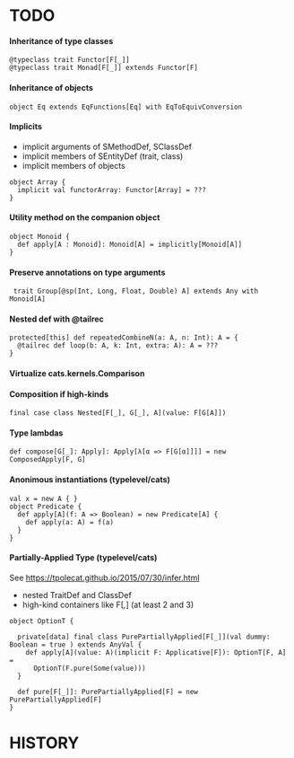 TODO
====

#### Inheritance of type classes
```
@typeclass trait Functor[F[_]]
@typeclass trait Monad[F[_]] extends Functor[F]
```

#### Inheritance of objects
```
object Eq extends EqFunctions[Eq] with EqToEquivConversion
```

#### Implicits
- implicit arguments of SMethodDef, SClassDef
- implicit members of SEntityDef (trait, class) 
- implicit members of objects
```
object Array { 
  implicit val functorArray: Functor[Array] = ???
}
```

#### Utility method on the companion object
```
object Monoid {
  def apply[A : Monoid]: Monoid[A] = implicitly[Monoid[A]]
}
```

#### Preserve annotations on type arguments 
``` trait Group[@sp(Int, Long, Float, Double) A] extends Any with Monoid[A]```

#### Nested def with @tailrec
```
protected[this] def repeatedCombineN(a: A, n: Int): A = {
  @tailrec def loop(b: A, k: Int, extra: A): A = ???
}
```
#### Virtualize cats.kernels.Comparison


#### Composition if high-kinds 
```
final case class Nested[F[_], G[_], A](value: F[G[A]])
```

#### Type lambdas 
```
def compose[G[_]: Apply]: Apply[λ[α => F[G[α]]]] = new ComposedApply[F, G] 
```

#### Anonimous instantiations (typelevel/cats)
```
val x = new A { }
object Predicate {
  def apply[A](f: A => Boolean) = new Predicate[A] {
    def apply(a: A) = f(a)
  }
}
```

#### Partially-Applied Type  (typelevel/cats)
See https://tpolecat.github.io/2015/07/30/infer.html
- nested TraitDef and ClassDef
- high-kind containers like F[_,_] (at least 2 and 3)

```
object OptionT {

  private[data] final class PurePartiallyApplied[F[_]](val dummy: Boolean = true ) extends AnyVal {
    def apply[A](value: A)(implicit F: Applicative[F]): OptionT[F, A] =
      OptionT(F.pure(Some(value)))
  }

  def pure[F[_]]: PurePartiallyApplied[F] = new PurePartiallyApplied[F]
}
```

HISTORY
=======